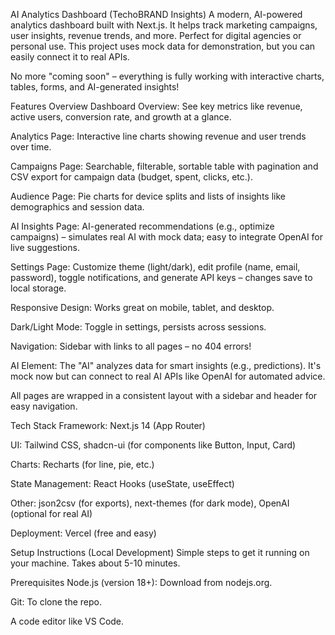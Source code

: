 AI Analytics Dashboard (TechoBRAND Insights)
A modern, AI-powered analytics dashboard built with Next.js. It helps track marketing campaigns, user insights, revenue trends, and more. Perfect for digital agencies or personal use. This project uses mock data for demonstration, but you can easily connect it to real APIs.

No more "coming soon" – everything is fully working with interactive charts, tables, forms, and AI-generated insights!

Features Overview
Dashboard Overview: See key metrics like revenue, active users, conversion rate, and growth at a glance.

Analytics Page: Interactive line charts showing revenue and user trends over time.

Campaigns Page: Searchable, filterable, sortable table with pagination and CSV export for campaign data (budget, spent, clicks, etc.).

Audience Page: Pie charts for device splits and lists of insights like demographics and session data.

AI Insights Page: AI-generated recommendations (e.g., optimize campaigns) – simulates real AI with mock data; easy to integrate OpenAI for live suggestions.

Settings Page: Customize theme (light/dark), edit profile (name, email, password), toggle notifications, and generate API keys – changes save to local storage.

Responsive Design: Works great on mobile, tablet, and desktop.

Dark/Light Mode: Toggle in settings, persists across sessions.

Navigation: Sidebar with links to all pages – no 404 errors!

AI Element: The "AI" analyzes data for smart insights (e.g., predictions). It's mock now but can connect to real AI APIs like OpenAI for automated advice.

All pages are wrapped in a consistent layout with a sidebar and header for easy navigation.

Tech Stack
Framework: Next.js 14 (App Router)

UI: Tailwind CSS, shadcn-ui (for components like Button, Input, Card)

Charts: Recharts (for line, pie, etc.)

State Management: React Hooks (useState, useEffect)

Other: json2csv (for exports), next-themes (for dark mode), OpenAI (optional for real AI)

Deployment: Vercel (free and easy)

Setup Instructions (Local Development)
Simple steps to get it running on your machine. Takes about 5-10 minutes.

Prerequisites
Node.js (version 18+): Download from nodejs.org.

Git: To clone the repo.

A code editor like VS Code.
